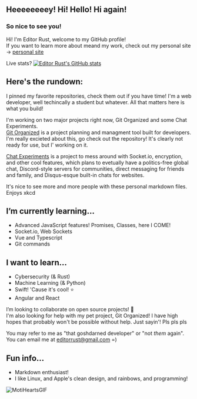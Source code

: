 ## Heeeeeeeey! Hi! Hello! Hi again!
### So nice to see you!

Hi! I'm Editor Rust, welcome to my GitHub profile!  
If you want to learn more about meand my work, check out my personal site -> [personal site](https://editorrust.github.io)  

Live stats?
[![Editor Rust's GitHub stats](https://github-readme-stats.vercel.app/api?username=editorrust)](https://github.com/anuraghazra/github-readme-stats)

## Here's the rundown: 

I pinned my favorite repositories, check them out if you have time!
I'm a web developer, well techincally a student but whatever. All that matters here is what you build!  

I'm working on two major projects right now, Git Organized and some Chat Experiments.  
[Git Organized](https://github.com/editorrust/git-organized) is a project planning and managment tool built for developers. I'm really excieted about this, go check out the repository! It's clearly not ready for use, but I' working on it.  

[ Chat Experiments](https://github.com/editorrust/chat-playground) is a project to mess around with Socket.io, encryption, and other cool features, which plans to evetually have a politics-free global chat, Discord-style servers for communities, direct messaging for friends and family, and Disqus-esque built-in chats for websites.  

It's nice to see more and more people with these personal markdown files.  
Enjoys xkcd  

## I’m currently learning...
- Advanced JavaScript features! Promises, Classes, here I COME!
- Socket.io, Web Sockets
- Vue and Typescript
- Git commands

## I want to learn...
- Cybersecurity (& Rust)
- Machine Learning (& Python)
- Swift! 'Cause it's cool! ⭐
- Angular and React

I’m looking to collaborate on open source projects! 💖  
I'm also looking for help with my pet project, Git Organized! I have high hopes that probably won't be possible without help. Just sayin'! Pls pls pls

You may refer to me as "that goshdarned developer" or "not *them* again".  
You can email me at editorrust@gmail.com =)  

## Fun info...
- Markdown enthusiast!
- I like Linux, and Apple's clean design, and rainbows, and programming!

 ![MotiHeartsGIF](https://user-images.githubusercontent.com/68402033/195200191-e90df0ac-c29c-473b-92f2-a20e44035dca.gif)
